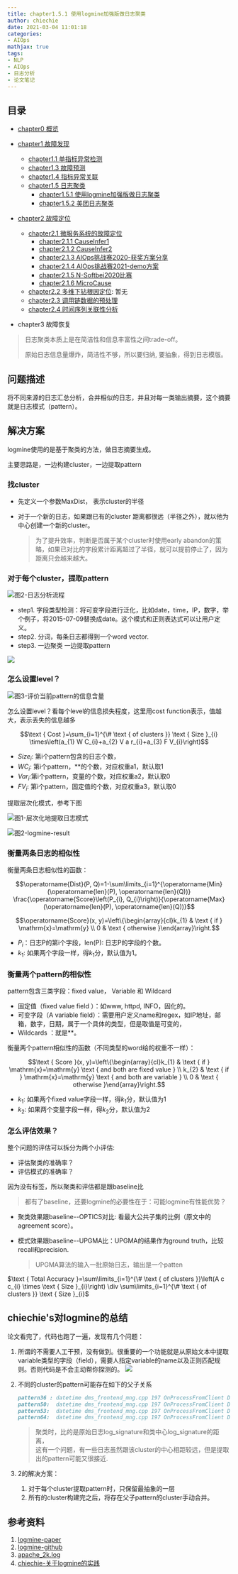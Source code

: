 ```yaml
---
title: chapter1.5.1 使用logmine加强版做日志聚类
author: chiechie
date: 2021-03-04 11:01:18
categories: 
- AIOps
mathjax: true
tags:
- NLP
- AIOps
- 日志分析
- 论文笔记 
---
```


## 目录



- [chapter0 概览](https://chiechie.github.io/2021/05/21/AI/AIOps/AIOps-0-summary/)
- [chapter1 故障发现](https://chiechie.github.io/2021/05/21/AI/AIOps/AIOps-1-event-generate.md/)
	- [chapter1.1 单指标异常检测](https://chiechie.github.io/2021/05/21/AI/AIOps/AIOps-1_1-kpi-detector/)
	- [chapter1.3 故障预测](https://chiechie.github.io/2021/05/21/AI/AIOps/AIOps-1_3-fault-prediction/)
	- [chapter1.4 指标异常关联](https://chiechie.github.io/2021/05/21/AI/AIOps/AIOps-1_4-kpi-correlation.md)
	- [chapter1.5 日志聚类](https://chiechie.github.io/2021/05/06/AI/AIOps/AIOps-1_5-log-analysis/)
		- [chapter1.5.1 使用logmine加强版做日志聚类](https://chiechie.github.io/2021/05/21/AI/AIOps/AIOps-1_5_1-log-analysis_logmine/)
		- [chapter1.5.2 美团日志聚类](https://chiechie.github.io/2021/05/21/AI/AIOps/AIOps-1_5_2-log-analysis_meituan/)

- [chapter2 故障定位](https://chiechie.github.io/2021/05/21/AI/AIOps/AIOps-2-event-analysis/)
	- [chapter2.1 微服务系统的故障定位](https://chiechie.github.io/2021/05/21/AI/AIOps/AIOps-2_1-topo-rca/)
		- [chapter2.1.1 CauseInfer1](https://chiechie.github.io/2021/03/02/AI/AIOps/AIOps-2_1_1-topo-rca-causeinfer-notes1/)
		- [chapter2.1.2 CauseInfer2](https://chiechie.github.io/2021/03/03/AI/AIOps/AIOps-2_1_2-topo-rca-causeinfer-notes2/)
		- [chapter2.1.3 AIOps挑战赛2020-获奖方案分享](https://chiechie.github.io/2021/03/10/AI/AIOps/AIOps-2_1_3-topo-rca-aiops2020/)
		- [chapter2.1.4 AIOps挑战赛2021-demo方案](https://chiechie.github.io/2021/03/09/AI/AIOps/AIOps-2_1_4-topo-rca-aiops2021/)
		- [chapter2.1.5 N-Softbei2020比赛](https://chiechie.github.io/2021/05/21/AI/AIOps/AIOps-2_1_5-topo-rca-cnsoftbei2020)
		- [chapter2.1.6 MicroCause](https://chiechie.github.io/2021/05/21/AI/AIOps/AIOps-2_1_6-topo-rca-MicroCause)
	- [chapter2.2 多维下钻根因定位](https://chiechie.github.io/2021/05/21/AI/AIOps/AIOps-2_2-multi-dimensional-rca/): 暂无
	- [chapter2.3 调用链数据的预处理](https://chiechie.github.io/2021/05/21/AI/AIOps/AIOps-2_3-trace_rca/)
	- [chapter2.4 时间序列关联性分析](https://chiechie.github.io/2021/04/14/AI/AIOps/AIOps-2_4-metric_event_correlation/)
- chapter3 故障恢复

	

> 日志聚类本质上是在简洁性和信息丰富性之间trade-off。
> 
> 原始日志信息量爆炸，简洁性不够，所以要归纳, 要抽象，得到日志模版。

## 问题描述

将不同来源的日志汇总分析，合并相似的日志，并且对每一类输出摘要，这个摘要就是日志模式（pattern）。


## 解决方案

logmine使用的是基于聚类的方法，做日志摘要生成。

主要思路是，一边构建cluster，一边提取pattern

### 找cluster

- 先定义一个参数MaxDist， 表示cluster的半径
- 对于一个新的日志，如果跟已有的cluster 距离都很远（半径之外），就以他为中心创建一个新的cluster。
  
	> 为了提升效率，判断是否属于某个cluster时使用early abandon的策略，如果已对比的字段累计距离超过了半径，就可以提前停止了，因为距离只会越来越大。

### 对于每个cluster，提取pattern

![图2-日志分析流程](./image-20210226000021042.png)

- step1. 字段类型检测：将可变字段进行泛化，比如date，time，IP，数字，举个例子，将2015-07-09替换成date。这个模式和正则表达式可以让用户定义。
- step2. 分词，每条日志都得到一个word vector.
- step3. 一边聚类 一边提取pattern

![](./img.png)

### 怎么设置level？

![图3-评价当前pattern的信息含量](./cost_function.png)

怎么设置level？看每个level的信息损失程度，这里用cost function表示，值越大，表示丢失的信息越多

$$\text { Cost }=\sum_{i=1}^{\# \text { of clusters }} \text { Size }_{i} \times\left(a_{1} W C_{i}+a_{2} V a r_{i}+a_{3} F V_{i}\right)$$

- ${Size}_i$: 第i个pattern包含的日志个数，
- ${WC}_i$: 第i个pattern，**的个数，对应权重a1，默认取1
- ${Var}_i$:第i个pattern，变量的个数，对应权重a2，默认取0
- ${FV}_i$: 第i个pattern，固定值的个数，对应权重a3，默认取0



提取层次化模式，参考下图

![图1-层次化地提取日志模式](./logmine_image-20210225214320632.png)

![图2-logmine-result](./logmin-result.png)


### 衡量两条日志的相似性

衡量两条日志相似性的函数：

$$\operatorname{Dist}(P, Q)=1-\sum\limits_{i=1}^{\operatorname{Min}(\operatorname{len}(P), \operatorname{len}(Q))} \frac{\operatorname{Score}\left(P_{i}, Q_{i}\right)}{\operatorname{Max}(\operatorname{len}(P), \operatorname{len}(Q))}$$

$$\operatorname{Score}(x, y)=\left\{\begin{array}{cl}k_{1} & \text { if } \mathrm{x}=\mathrm{y} \\ 0 & \text { otherwise }\end{array}\right.$$

- $P_i$：日志P的第i个字段，len(P): 日志P的字段的个数。
- $k_1$: 如果两个字段一样，得$k_1$分，默认值为1。

### 衡量两个pattern的相似性

pattern包含三类字段：fixed value， Variable 和 Wildcard

- 固定值（fixed value field ）：如www, httpd, INFO，固化的。
- 可变字段（A variable field）：需要用户定义name和regex，如IP地址，邮箱，数字，日期，属于一个具体的类型，但是取值是可变的，
- Wildcards ：就是**。

衡量两个pattern相似性的函数（不同类型的word给的权重不一样）：

$$\text { Score }(x, y)=\left\{\begin{array}{cl}k_{1} & \text { if } \mathrm{x}=\mathrm{y} \text { and both are fixed value } \\ k_{2} & \text { if } \mathrm{x}=\mathrm{y} \text { and both are variable } \\ 0 & \text { otherwise }\end{array}\right.$$

- $k_1$: 如果两个fixed value字段一样，得$k_1$分，默认值为1
- $k_2$: 如果两个变量字段一样，得$k_2$分，默认值为2

### 怎么评估效果？

整个问题的评估可以拆分为两个小评估:

- 评估聚类的准确率？
- 评估模式的准确率？

因为没有标签，所以聚类和评估都是跟baseline比

> 都有了baseline，还要logmine的必要性在于：可能logmine有性能优势？

- 聚类效果跟baseline--OPTICS对比: 看最大公共子集的比例（原文中的agreement score）。
- 模式效果跟baseline--UPGMA比：UPGMA的结果作为ground truth，比较recall和precision.
  	
	> UPGMA算法的输入一批原始日志，输出是一个patten

$\text { Total Accuracy }=\sum\limits_{i=1}^{\# \text { of clusters }}\left(A c c_{i} \times \text { Size }_{i}\right) \div \sum\limits_{i=1}^{\# \text { of clusters }} \text { Size }_{i}$

## chiechie's对logmine的总结

论文看完了，代码也跑了一遍，发现有几个问题：

1. 所谓的不需要人工干预，没有做到。很重要的一个功能就是从原始文本中提取variable类型的字段（field），需要人指定variable的name以及正则匹配规则。否则代码是不会主动帮你探测的。
	![](./c2.png)
   
2. 不同的cluster的pattern可能存在如下的父子关系
	```markdown
	pattern36 : datetime dms_frontend_mng.cpp 197 OnProcessFromClient D DMS update time stamp *** *** from *** to ***
	pattern50:  datetime dms_frontend_mng.cpp 197 OnProcessFromClient D DMS update time stamp *** *** from *** to ***
	pattern53:  datetime dms_frontend_mng.cpp 197 OnProcessFromClient D DMS update time stamp 1c7c49d5 11024333 from *** to ***
	pattern64:  datetime dms_frontend_mng.cpp 197 OnProcessFromClient D DMS update time stamp *** *** from *** to ***
	```
 
 	> 聚类时，比的是原始日志log_signature和类中心log_signature的距离， 	
	> 这有一个问题，有一些日志虽然跟该cluster的中心相距较远，但是提取出的pattern可能又很接近.

3. 2的解决方案：
	1. 对于每个cluster提取pattern时，只保留最抽象的一层
	2. 所有的cluster构建完之后，将存在父子pattern的cluster手动合并。


## 参考资料

1. [logmine-paper](https://www.cs.unm.edu/~mueen/Papers/LogMine.pdf)
2. [logmine-github](https://github.com/trungdq88/logmine/tree/master/src)
3. [apache_2k.log](https://github.com/logpai/logparser/blob/master/logs/Apache/Apache_2k.log)
4. [chiechie-关于logmine的实践](https://github.com/chiechie/LogRobot)